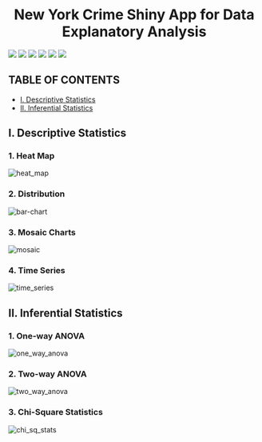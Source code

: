 # <center> New York Crime Shiny App for Data Explanatory Analysis </center>

![](https://img.shields.io/badge/Status-Completed-red)
![](https://img.shields.io/badge/Domain-Crime-blue)
![](https://img.shields.io/badge/Language-R-green)
![](https://img.shields.io/badge/Platform-R--Shiny-purple)
![](https://img.shields.io/badge/Package-tidyverse-orange)
![](https://img.shields.io/badge/Package-shiny-orange)

## TABLE OF CONTENTS
  - [I. Descriptive Statistics](#i-descriptive-statistics)
  - [II. Inferential Statistics](#ii-inferential-statistics)

## I. Descriptive Statistics
### 1. Heat Map
![heat_map](https://user-images.githubusercontent.com/99384454/188207528-7a121046-cdcf-4210-9e87-29ff4b906b4c.JPG)

### 2. Distribution
![bar-chart](https://user-images.githubusercontent.com/99384454/188207580-bcb13b8c-bc41-4c24-baec-fdcaa4c34533.JPG)

### 3. Mosaic Charts
![mosaic](https://user-images.githubusercontent.com/99384454/188207608-aa6bee17-a70a-4cbe-95bf-b37dd9fee362.JPG)

### 4. Time Series
![time_series](https://user-images.githubusercontent.com/99384454/188207622-60439523-336a-46c4-92fe-ac712ec4f6bc.JPG)

## II. Inferential Statistics
### 1. One-way ANOVA
![one_way_anova](https://user-images.githubusercontent.com/99384454/188207647-0da33a11-2139-415b-87b3-b65474d8378b.JPG)

### 2. Two-way ANOVA
![two_way_anova](https://user-images.githubusercontent.com/99384454/188207654-48133218-7c9f-41a5-b685-c9191a32a9c6.JPG)

### 3. Chi-Square Statistics
![chi_sq_stats](https://user-images.githubusercontent.com/99384454/188207666-64a44978-ae47-4c18-b388-cdb5e27a3fca.JPG)
